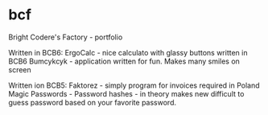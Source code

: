 # bcf
Bright Codere's Factory - portfolio

Written in BCB6:
ErgoCalc - nice calculato with glassy buttons written in BCB6
Bumcykcyk - application written for fun. Makes many smiles on screen

Written ion BCB5:
Faktorez - simply program for invoices required in Poland
Magic Passwords - Password hashes - in theory makes new difficult to guess password based on your favorite password.
